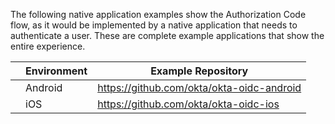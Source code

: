 The following native application examples show the Authorization Code flow, as it would be implemented by a native application that needs to authenticate a user. These are complete example applications that show the entire experience.

|                                        | Environment | Example Repository                                 |
| :------------------------------------: | ----------- | -------------------------------------------------- |
| <i class="icon code-android-32"></i>   | Android     | <https://github.com/okta/okta-oidc-android> |
| <i class="icon code-ios-32"></i>       | iOS         | <https://github.com/okta/okta-oidc-ios>            |
